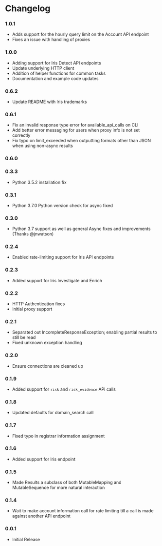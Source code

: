 # Changelog

### 1.0.1

- Adds support for the hourly query limit on the Account API endpoint
- Fixes an issue with handling of proxies

### 1.0.0

- Adding support for Iris Detect API endpoints
- Update underlying HTTP client
- Addition of helper functions for common tasks
- Documentation and example code updates

### 0.6.2

- Update README with Iris trademarks

### 0.6.1

- Fix an invalid response type error for available_api_calls on CLI
- Add better error messaging for users when proxy info is not set correctly
- Fix typo on limit_exceeded when outputting formats other than JSON when using non-async results

### 0.6.0

### 0.3.3

- Python 3.5.2 installation fix

### 0.3.1

- Python 3.7.0 Python version check for async fixed

### 0.3.0

- Python 3.7 support as well as general Async fixes and improvements (Thanks @jnwatson)

### 0.2.4

- Enabled rate-limiting support for Iris API endpoints

### 0.2.3

- Added support for Iris Investigate and Enrich

### 0.2.2

- HTTP Authentication fixes
- Initial proxy support

### 0.2.1

- Separated out IncompleteResponseException; enabling partial results to still be read
- Fixed unknown exception handling

### 0.2.0

- Ensure connections are cleaned up

### 0.1.9

- Added support for `risk` and `risk_evidence` API calls

### 0.1.8

- Updated defaults for domain_search call

### 0.1.7

- Fixed typo in registrar information assignment

### 0.1.6

- Added support for Iris endpoint

### 0.1.5

- Made Results a subclass of both MutableMapping and MutableSequence for more natural interaction

### 0.1.4

- Wait to make account information call for rate limiting till a call is made against another API endpoint

### 0.0.1

- Initial Release
